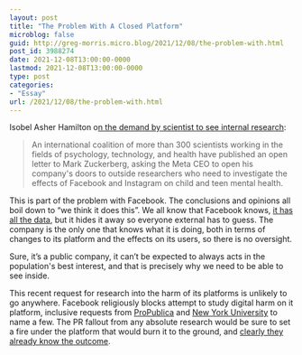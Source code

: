 ```yaml
---
layout: post
title: "The Problem With A Closed Platform"
microblog: false
guid: http://greg-morris.micro.blog/2021/12/08/the-problem-with.html
post_id: 3988274
date: 2021-12-08T13:00:00-0000
lastmod: 2021-12-08T13:00:00-0000
type: post
categories:
- "Essay"
url: /2021/12/08/the-problem-with.html
---
```

<p>Isobel Asher Hamilton o<a href="https://www.businessinsider.com/mark-zuckerberg-meta-open-letter-kids-mental-health-300-scientists-2021-12?utm_source=reddit.com&amp;utm_source=reddit.com&amp;r=US&amp;IR=T">n the demand by scientist to see internal research</a>:</p><blockquote>An international coalition of more than 300 scientists working in the fields of psychology, technology, and health have published an open letter to Mark Zuckerberg, asking the Meta CEO to open his company's doors to outside researchers who need to investigate the effects of Facebook and Instagram on child and teen mental health.</blockquote><p>This is part of the problem with Facebook. The conclusions and opinions all boil down to “we think it does this”. We all know that Facebook knows, <a href="https://www.theatlantic.com/ideas/archive/2021/10/facebook-papers-democracy-election-zuckerberg/620478/">it has all the data</a>, but it hides it away so everyone external has to guess. The company is the only one that knows what it is doing, both in terms of changes to its platform and the effects on its users, so there is no oversight.</p><p>Sure, it’s a public company, it can’t be expected to always acts in the population's best interest, and that is precisely why we need to be able to see inside.</p><p>This recent request for research into the harm of its platforms is unlikely to go anywhere. Facebook religiously blocks attempt to study digital harm on it platform, inclusive requests from <a href="https://www.propublica.org/article/facebook-blocks-ad-transparency-tools">ProPublica</a> and <a href="https://engineering.nyu.edu/news/we-research-misinformation-facebook-it-just-disabled-our-accounts">New York University</a> to name a few. The PR fallout from any absolute research would be sure to set a fire under the platform that would burn it to the ground, and <a href="https://www.theatlantic.com/ideas/archive/2021/10/facebook-failed-the-world/620479/">clearly they already know the outcome</a>.</p>
